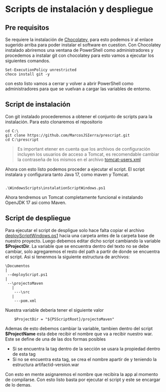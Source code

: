 # Scripts de instalación y despliegue

## Pre requisitos

Se requiere la instalación de [Chocolatey](https://chocolatey.org/install), para esto podemos ir al enlace sugerido arriba para poder instalar el software en cuestion. Con Chocolatey instalado abriremos una ventana de PowerShell como administradores y procedemos a instalar git con chocolatey para esto vamos a ejecutar los siguientes comandos.

```shell
Set-ExecutionPolicy unrestricted
choco install git -y
```

con esto listo vamos a cerrar y volver a abrir PowerShell como administradores para que se vuelvan a cargar las variables de entorno. 

## Script de instalación

Con git instalado procederemos a obtener el conjunto de scripts para la instalación. Para esto clonaremos el repositorio

```shell
cd C:\
git clone https://github.com/MarcosJSIerra/prescript.git
cd C:\prescript
```

> Es important etener en cuenta que los archivos de configuración incluyen los usuarios de acceso a Tomcat, es recomendable cambiar la contraseña de los mismos en el archivo [tomcat-users.xml](../configDocs/tomcat-users.xml#L64)

Ahora con esto listo podemos proceder a ejecutar el script. El script instalara y configurara tanto Java 17, como maven y Tomcat.

```shell

.\WindowsScripts\instalationScriptWindows.ps1

```
Ahora tendremos un Tomcat completamente funcional e instalando OpenJDK 17 asi como Maven.

## Script de despliegue

Para ejecutar el script de despligue solo hace falta copiar el archivo [deployScriptWindows.ps1](./deployScriptWindows.ps1) hacia una carpeta antes de la carpeta base de nuestro proyecto. Luego debemos editar dicho script cambiando la variable __$ProjectDir__. La variable que se encuentra dentro del texto no se debe cambiar, solo agregaremos el resto del path a partir de donde se encuentra el script. Asi si tenenmos la siguiente estructura de archivos:

```Shell
\Documentos
|
 --deployScript.ps1
|
 --\projectoMaven
   |
    ---\src
   |
    ---pom.xml
```

Nuestra variable deberia tener el siguiente valor

```Shell
    $ProjectDir = "${PSScriptRoot}/projectoMaven"
```

Ademas de esto debemos cambiar la variable, tambien dentro del script __$ProjectName__ esta debe recibir el nombre que va a recibir nuestro war. Este se define de una de las dos formas posibles

* Si se encuentra la tag <finalName> dentro de la sección <build> se usara la propiedad dentro de esta tag
* Si no se encuentra esta tag, se crea el nombre apartir de <artifactId> y <version> teniendo la estructura artifactid-version.war

Con esto en mente asignaremos el nombre que recibira la app al momento de compilarse. Con esto listo basta por ejecutar el script y este se encargar de lo demas. 
